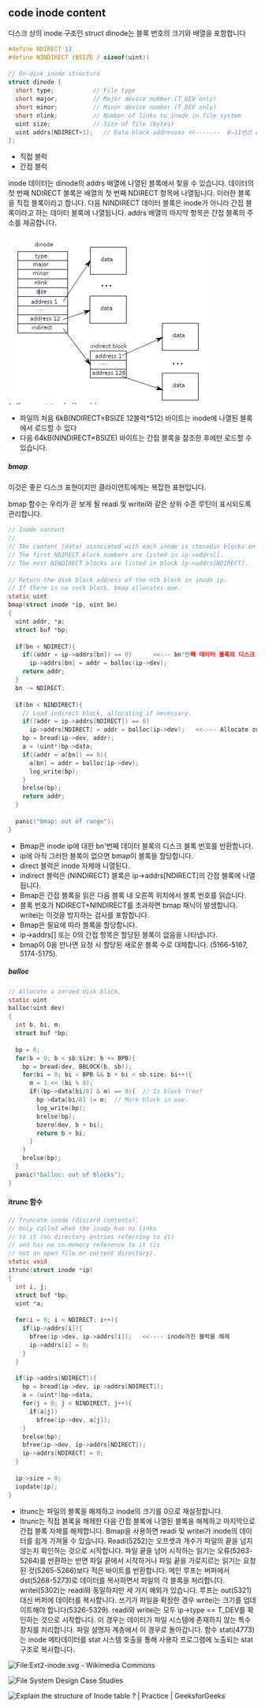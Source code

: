 ## code inode content

디스크 상의 inode 구조인 struct dinode는 블록 번호의 크기와 배열을 포함합니다

```c
#define NDIRECT 12
#define NINDIRECT (BSIZE / sizeof(uint))

// On-disk inode structure
struct dinode {
  short type;           // File type
  short major;          // Major device number (T_DEV only)
  short minor;          // Minor device number (T_DEV only)
  short nlink;          // Number of links to inode in file system
  uint size;            // Size of file (bytes)
  uint addrs[NDIRECT+1];   // Data block addresses <<-------  0~11번은 direct, 12번은 indirect...
};
```

* 직접 블럭
* 간접 블럭

inode 데이터는 dinode의 addrs 배열에 나열된 블록에서 찾을 수 있습니다. 데이터의 첫 번째 NDIRECT 블록은 배열의 첫 번째 NDIRECT 항목에 나열됩니다. 이러한 블록을 직접 블록이라고 합니다. 다음 NINDIRECT 데이터 블록은 inode가 아니라 간접 블록이라고 하는 데이터 블록에 나열됩니다.
addrs 배열의 마지막 항목은 간접 블록의 주소를 제공합니다.

![image-20220221112800243](img/image-20220221112800243.png)

*  파일의 처음 6kB(NDIRECT×BSIZE  12블럭*512) 바이트는 inode에 나열된 블록에서 로드할 수 있다
* 다음 64kB(NINDIRECT×BSIZE) 바이트는 간접 블록을 참조한 후에만 로드할 수 있습니다.

##### bmap

이것은 좋은 디스크 표현이지만 클라이언트에게는 복잡한 표현입니다. 

bmap 함수는 우리가 곧 보게 될 readi 및 writei와 같은 상위 수준 루틴이 표시되도록 관리합니다.

```c
// Inode content
//
// The content (data) associated with each inode is storedin blocks on the disk. 
// The first NDIRECT block numbers are listed in ip->addrs[].  
// The next NINDIRECT blocks are listed in block ip->addrs[NDIRECT].

// Return the disk block address of the nth block in inode ip.
// If there is no such block, bmap allocates one.
static uint
bmap(struct inode *ip, uint bn)
{
  uint addr, *a;
  struct buf *bp;

  if(bn < NDIRECT){
    if((addr = ip->addrs[bn]) == 0)      <<--- bn'번째 데이터 블록의 디스크 블록 번호를 반환합니다
      ip->addrs[bn] = addr = balloc(ip->dev);
    return addr;
  }
  bn -= NDIRECT;

  if(bn < NINDIRECT){
    // Load indirect block, allocating if necessary.
    if((addr = ip->addrs[NDIRECT]) == 0)
      ip->addrs[NDIRECT] = addr = balloc(ip->dev);   <<---- Allocate zeroed disk block 
    bp = bread(ip->dev, addr);
    a = (uint*)bp->data;
    if((addr = a[bn]) == 0){
      a[bn] = addr = balloc(ip->dev);
      log_write(bp);
    }
    brelse(bp);
    return addr;
  }

  panic("bmap: out of range");
}
```

* Bmap은 inode ip에 대한 bn'번째 데이터 블록의 디스크 블록 번호를 반환합니다.
* ip에 아직 그러한 블록이 없으면 bmap이 블록을 할당합니다.
* direct 블럭은 inode 자체에 나열된다. 
* indirect 블럭은 (NINDIRECT) 블록은 ip->addrs[NDIRECT]의 간접 블록에 나열됩니다.
* Bmap은 간접 블록을 읽은 다음 블록 내 오른쪽 위치에서 블록 번호를 읽습니다. 
* 블록 번호가 NDIRECT+NINDIRECT를 초과하면 bmap 패닉이 발생합니다. writei는 이것을 방지하는 검사를 포함합니다.
* Bmap은 필요에 따라 블록을 할당합니다. 
* ip->addrs[] 또는 0의 간접 항목은 할당된 블록이 없음을 나타냅니다. 
* bmap이 0을 만나면 요청 시 할당된 새로운 블록 수로 대체합니다. (5166-5167, 5174-5175).
  

##### balloc

```c
// Allocate a zeroed disk block.
static uint
balloc(uint dev)
{
  int b, bi, m;
  struct buf *bp;

  bp = 0;
  for(b = 0; b < sb.size; b += BPB){
    bp = bread(dev, BBLOCK(b, sb));
    for(bi = 0; bi < BPB && b + bi < sb.size; bi++){
      m = 1 << (bi % 8);
      if((bp->data[bi/8] & m) == 0){  // Is block free?
        bp->data[bi/8] |= m;  // Mark block in use.
        log_write(bp);
        brelse(bp);
        bzero(dev, b + bi);
        return b + bi;
      }
    }
    brelse(bp);
  }
  panic("balloc: out of blocks");
}
```



#### itrunc 함수 

```c
// Truncate inode (discard contents).
// Only called when the inode has no links
// to it (no directory entries referring to it)
// and has no in-memory reference to it (is
// not an open file or current directory).
static void
itrunc(struct inode *ip)
{
  int i, j;
  struct buf *bp;
  uint *a;

  for(i = 0; i < NDIRECT; i++){
    if(ip->addrs[i]){
      bfree(ip->dev, ip->addrs[i]);   <<---- inode가진 블럭을 해제 
      ip->addrs[i] = 0;
    }
  }

  if(ip->addrs[NDIRECT]){
    bp = bread(ip->dev, ip->addrs[NDIRECT]);
    a = (uint*)bp->data;
    for(j = 0; j < NINDIRECT; j++){
      if(a[j])
        bfree(ip->dev, a[j]);
    }
    brelse(bp);
    bfree(ip->dev, ip->addrs[NDIRECT]);
    ip->addrs[NDIRECT] = 0;
  }

  ip->size = 0;
  iupdate(ip);
}
```



* itrunc는 파일의 블록을 해제하고 inode의 크기를 0으로 재설정합니다. 
* Itrunc는 직접 블록을 해제한 다음 간접 블록에 나열된 블록을 해제하고 마지막으로 간접 블록 자체를 해제합니다.
  Bmap을 사용하면 readi 및 writei가 inode의 데이터를 쉽게 가져올 수 있습니다. Readi(5252)는 오프셋과 개수가 파일의 끝을 넘지 않는지 확인하는 것으로 시작합니다.
  파일 끝을 넘어 시작하는 읽기는 오류(5263-5264)를 반환하는 반면 파일 끝에서 시작하거나 파일 끝을 가로지르는 읽기는 요청된 것(5265-5266)보다 적은 바이트를 반환합니다. 메인 루프는 버퍼에서 dst(5268-5273)로 데이터를 복사하면서 파일의 각 블록을 처리합니다. writei(5302)는 readi와 동일하지만 세 가지 예외가 있습니다. 루프는 out(5321) 대신 버퍼에 데이터를 복사합니다. 쓰기가 파일을 확장한 경우 writei는 크기를 업데이트해야 합니다(5326-5329).
  readi와 writei는 모두 ip->type == T_DEV를 확인하는 것으로 시작합니다. 이 경우는 데이터가 파일 시스템에 존재하지 않는 특수 장치를 처리합니다. 파일 설명자 계층에서 이 경우로 돌아갑니다. 함수 stati(4773)는 inode 메타데이터를 stat 시스템 호출을 통해 사용자 프로그램에 노출되는 stat 구조로 복사합니다.



![File:Ext2-inode.svg - Wikimedia Commons](D:\Code\lk\12.xv6_doc\img\1200px-Ext2-inode.svg.png)





![File System Design Case Studies](D:\Code\lk\12.xv6_doc\img\13-ufs.png)





![Explain the structure of Inode table ? | Practice | GeeksforGeeks](D:\Code\lk\12.xv6_doc\img\1493710190_10-34.jpg)